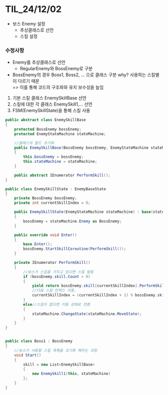 # TIL_24/12/02


- 보스 Enemy 설정
    - 추상클래스로 선언
    - 스킬 설정



### 수정사항
- Enemy를 추상클래스로 선언
  - RegularEnemy와 BossEnemy로 구분
- BossEnemy의 경우 Boss1, Boss2, ... 으로 클래스 구분
  why? 사용하는 스킬별이 다르기 때문 <br>
  => 이를 통해 코드의 구조화와 유지 보수성을 높임

1. 기본 스킬 클래스 EnemySkillBase 선언
2. 스킬에 대한 각 클래스 EnemySkill1,... 선언
3. FSM(EnemySkillState)을 통해 스킬 사용

```c#
public abstract class EnemySkillBase
{
    protected BossEnemy bossEnemy;
    protected EnemyStateMachine stateMachine;

    //클래스의 필드 초기화
    public EnemySkillBase(BossEnemy bossEnemy, EnemyStateMachine stateMachine)
    {
        this.bossEnemy = bossEnemy;
        this.stateMachine = stateMachine;
    }

    public abstract IEnumerator PerformSkill();
}

public class EnemySkillState : EnemyBaseState
{
    private BossEnemy bossEnemy; 
    private int currentSkillIndex = 0;

    public EnemySkillState(EnemyStateMachine stateMachine) : base(stateMachine)
    {
        bossEnemy = stateMachine.Enemy as BossEnemy;
    }

    public override void Enter()
    {
        base.Enter();
        bossEnemy.StartSkillCoroutine(PerformSkill());
    }

    private IEnumerator PerformSkill()
    {
        //보스가 스킬을 가지고 있다면 스킬 발동
        if (bossEnemy.skill.Count > 0)
        {
            yield return bossEnemy.skill[currentSkillIndex].PerformSkill();
            //다음 스킬 인덱스 이동.
            currentSkillIndex = (currentSkillIndex + 1) % bossEnemy.skill.Count;
        }
        else//스킬이 없다면 이동 상태로 전환
        {
            stateMachine.ChangeState(stateMachine.MoveState);
        }
    }
}


public class Boss1 : BossEnemy
{
    //보스가 사용할 스킬 목록을 초기화 해주는 과정
    void Start()
    {
        skill = new List<EnemySkillBase>
        {
            new EnemySkill1(this, stateMachine)
        };
    }
}
```